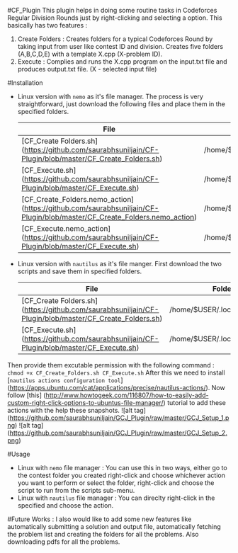 #CF_Plugin
This plugin helps in doing some routine tasks in Codeforces Regular Division Rounds just by right-clicking and selecting a option.
This basically has two features :

1. Create Folders : Creates folders for a typical Codeforces Round by taking input from user like contest ID and division. Creates five folders (A,B,C,D,E) with a template X.cpp (X-problem ID).
2. Execute : Complies and runs the X.cpp program on the input.txt file and produces output.txt file. (X - selected input file)

#Installation
- Linux version with `nemo` as it's file manager.
The process is very straightforward, just download the following files and place them in the specified folders.

    File | Folder to save
    --- | ---
    [CF_Create Folders.sh] (https://github.com/saurabhsuniljain/CF-Plugin/blob/master/CF_Create_Folders.sh) | /home/$USER/.local/share/nemo/scripts
    [CF_Execute.sh] (https://github.com/saurabhsuniljain/CF-Plugin/blob/master/CF_Execute.sh) | /home/$USER/.local/share/nemo/scripts
    [CF_Create_Folders.nemo_action] (https://github.com/saurabhsuniljain/CF-Plugin/blob/master/CF_Create_Folders.nemo_action) | /home/$USER/.local/share/nemo/actions
    [CF_Execute.nemo_action] (https://github.com/saurabhsuniljain/CF-Plugin/blob/master/CF_Execute.sh) | /home/$USER/.local/share/nemo/actions

    
- Linux version with `nautilus` as it's file manger.
First download the two scripts and save them in specified folders.

    File | Folder to save
    --- | ---
    [CF_Create Folders.sh] (https://github.com/saurabhsuniljain/CF-Plugin/blob/master/CF_Create_Folders.sh) | /home/$USER/.local/share/nemo/scripts
    [CF_Execute.sh] (https://github.com/saurabhsuniljain/CF-Plugin/blob/master/CF_Execute.sh) | /home/$USER/.local/share/nemo/scripts
Then provide them excutable permission with the following command :
`chmod +x CF_Create_Folders.sh CF_Execute.sh`
After this we need to install [`nautilus actions configuration tool`] (https://apps.ubuntu.com/cat/applications/precise/nautilus-actions/).
Now follow [this] (http://www.howtogeek.com/116807/how-to-easily-add-custom-right-click-options-to-ubuntus-file-manager/) tutorial to add these actions with the help these snapshots.
![alt tag] (https://github.com/saurabhsuniljain/GCJ_Plugin/raw/master/GCJ_Setup_1.png)
![alt tag] (https://github.com/saurabhsuniljain/GCJ_Plugin/raw/master/GCJ_Setup_2.png)

#Usage
- Linux with `nemo` file manager : You can use this in two ways, either go to the contest folder you created right-click and choose whichever action you want to perform or select the folder, right-click and choose the script to run from the scripts sub-menu.
- Linux with `nautilus` file manager : You can direclty right-click in the specified and choose the action.

#Future Works :
I also would like to add some new features like automatically submitting a solution and output file, automatically fetching the problem list and creating the folders for all the problems. Also downloading pdfs for all the problems.
